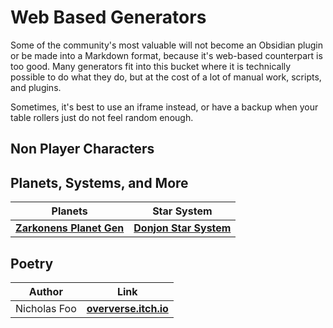 # Web Based Generators

Some of the community's most valuable will not become an Obsidian plugin or be made into a Markdown format, because it's web-based counterpart is too good. Many generators fit into this bucket where it is technically possible to do what they do, but at the cost of a lot of manual work, scripts, and plugins.

Sometimes, it's best to use an iframe instead, or have a backup when your table rollers just do not feel random enough.

## Non Player Characters


## Planets, Systems, and More


| __Planets__                                                            | __Star System__                                               |
| ---------------------------------------------------------------------- | ------------------------------------------------------------- |
| [**Zarkonens Planet Gen**](https://zarkonnen.itch.io/planet-generator) | [**Donjon Star System**](https://donjon.bin.sh/scifi/system/) |


## Poetry


| __Author__ | __Link__ |
|:---:|:---:|
|Nicholas Foo| [**oververse.itch.io**](https://oververse.itch.io/random-poetry-generator) |
